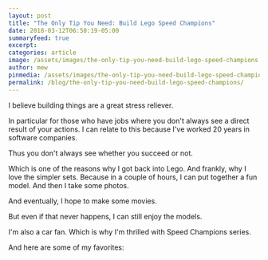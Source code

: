 ```yaml
---
layout: post
title: "The Only Tip You Need: Build Lego Speed Champions"
date: 2018-03-12T06:50:19-05:00
summaryfeed: true
excerpt:  
categories: article
image: /assets/images/the-only-tip-you-need-build-lego-speed-champions.jpg
author: mew
pinmedia: /assets/images/the-only-tip-you-need-build-lego-speed-champions-pinterest.jpg
permalink: /blog/the-only-tip-you-need-build-lego-speed-champions/
---
```

I believe building things are a great stress reliever. 

In particular for those who have jobs where you don't always see a direct result of your actions. I can relate to this because I've worked 20 years in software companies. 

Thus you don't always see whether you succeed or not. 

Which is one of the reasons why I got back into Lego. And frankly, why I love the simpler sets. Because in a couple of hours, I can put together a fun model. And then I take some photos.

And eventually, I hope to make some movies.

But even if that never happens, I can still enjoy the models. 

I'm also a car fan. Which is why I'm thrilled with Speed Champions series. 

And here are some of my favorites:

<script src="https://api.tablelabs.com/t/qr0l15eg.js" defer></script>
